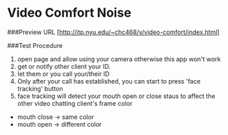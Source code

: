 Video Comfort Noise
===================

###Preview URL
[http://itp.nyu.edu/~chc468/v/video-comfort/index.html]

###Test Procedure
1. open page and allow using your camera otherwise this app won't work
2. get or notify other client your ID.
3. let them or you call your/their ID
4. Only after your call has established, you can start to press 'face tracking' button
5. face tracking will detect your mouth open or close staus to affect the other video chatting client's frame color
 - mouth close -> same color
 - mouth open -> different color
